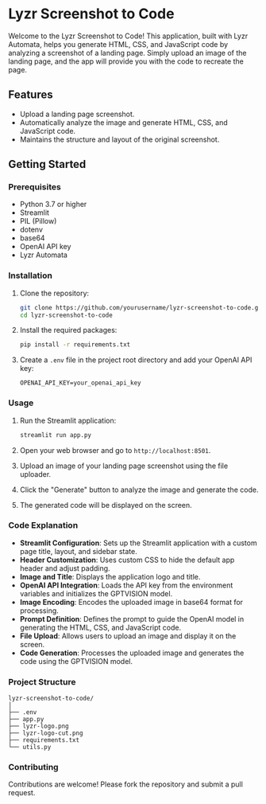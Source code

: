 # Lyzr Screenshot to Code

Welcome to the Lyzr Screenshot to Code! This application, built with Lyzr Automata, helps you generate HTML, CSS, and JavaScript code by analyzing a screenshot of a landing page. Simply upload an image of the landing page, and the app will provide you with the code to recreate the page.

## Features

- Upload a landing page screenshot.
- Automatically analyze the image and generate HTML, CSS, and JavaScript code.
- Maintains the structure and layout of the original screenshot.

## Getting Started

### Prerequisites

- Python 3.7 or higher
- Streamlit
- PIL (Pillow)
- dotenv
- base64
- OpenAI API key
- Lyzr Automata

### Installation

1. Clone the repository:

    ```bash
    git clone https://github.com/yourusername/lyzr-screenshot-to-code.git
    cd lyzr-screenshot-to-code
    ```

2. Install the required packages:

    ```bash
    pip install -r requirements.txt
    ```

3. Create a `.env` file in the project root directory and add your OpenAI API key:

    ```
    OPENAI_API_KEY=your_openai_api_key
    ```

### Usage

1. Run the Streamlit application:

    ```bash
    streamlit run app.py
    ```

2. Open your web browser and go to `http://localhost:8501`.

3. Upload an image of your landing page screenshot using the file uploader.

4. Click the "Generate" button to analyze the image and generate the code.

5. The generated code will be displayed on the screen.

### Code Explanation

- **Streamlit Configuration**: Sets up the Streamlit application with a custom page title, layout, and sidebar state.
- **Header Customization**: Uses custom CSS to hide the default app header and adjust padding.
- **Image and Title**: Displays the application logo and title.
- **OpenAI API Integration**: Loads the API key from the environment variables and initializes the GPTVISION model.
- **Image Encoding**: Encodes the uploaded image in base64 format for processing.
- **Prompt Definition**: Defines the prompt to guide the OpenAI model in generating the HTML, CSS, and JavaScript code.
- **File Upload**: Allows users to upload an image and display it on the screen.
- **Code Generation**: Processes the uploaded image and generates the code using the GPTVISION model.

### Project Structure
    lyzr-screenshot-to-code/
    │
    ├── .env
    ├── app.py
    ├── lyzr-logo.png
    ├── lyzr-logo-cut.png
    ├── requirements.txt
    └── utils.py


### Contributing

Contributions are welcome! Please fork the repository and submit a pull request.





